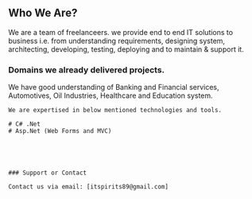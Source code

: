## Who We Are?

We are a team of freelanceers. we provide end to end IT solutions to business i.e. from understanding requirements, designing system, architecting, developing, testing, deploying and to maintain & support it.

### Domains we already delivered projects.

We have good understanding of Banking and Financial services, Automotives, Oil Industries, Healthcare and Education system.

```Technolgies
We are expertised in below mentioned technologies and tools.

# C# .Net
# Asp.Net (Web Forms and MVC)





### Support or Contact

Contact us via email: [itspirits89@gmail.com]
